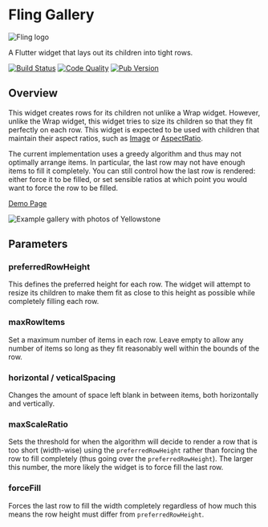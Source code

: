 # Fling Gallery

![Fling logo](https://f000.backblazeb2.com/file/mongoose-website/fling-title.png)

A Flutter widget that lays out its children into tight rows.

[![Build Status](https://img.shields.io/circleci/build/bitbucket/mongoose13/fling-gallery)](https://app.circleci.com/pipelines/bitbucket/mongoose13/fling-gallery?branch=master&filter=all)
[![Code Quality](https://img.shields.io/codacy/grade/749ee1e8ee2e4d26ab57b3256f422e9a?style=plastic)](https://www.codacy.com/bb/gelbermungo/fling-gallery/dashboard)
[![Pub Version](https://img.shields.io/pub/v/fling_gallery?style=plastic)](https://pub.dev/packages/fling_gallery)

## Overview

This widget creates rows for its children not unlike a Wrap widget. However, unlike the Wrap widget, this widget tries to size its children so that they fit perfectly on each row. This widget is expected to be used with children that maintain their aspect ratios, such as [Image](https://api.flutter.dev/flutter/widgets/Image-class.html) or [AspectRatio](https://api.flutter.dev/flutter/widgets/AspectRatio-class.html).

The current implementation uses a greedy algorithm and thus may not optimally arrange items. In particular, the last row may not have enough items to fill it completely. You can still control how the last row is rendered: either force it to be filled, or set sensible ratios at which point you would want to force the row to be filled.

[Demo Page](https://fling-gallery-demo.web.app/)

![Example gallery with photos of Yellowstone](https://f000.backblazeb2.com/file/mongoose-website/fling-gallery/fling-gallery-snap.png)

## Parameters

### preferredRowHeight

This defines the preferred height for each row. The widget will attempt to resize its children to make them fit as close to this height as possible while completely filling each row.

### maxRowItems

Set a maximum number of items in each row. Leave empty to allow any number of items so long as they fit reasonably well within the bounds of the row.

### horizontal / veticalSpacing

Changes the amount of space left blank in between items, both horizontally and vertically.

### maxScaleRatio

Sets the threshold for when the algorithm will decide to render a row that is too short (width-wise) using the `preferredRowHeight` rather than forcing the row to fill completely (thus going over the `preferredRowHeight`). The larger this number, the more likely the widget is to force fill the last row.

### forceFill

Forces the last row to fill the width completely regardless of how much this means the row height must differ from `preferredRowHeight`.
